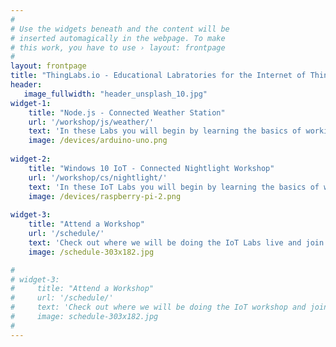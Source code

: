 ```yaml
---
#
# Use the widgets beneath and the content will be
# inserted automagically in the webpage. To make
# this work, you have to use › layout: frontpage
#
layout: frontpage
title: "ThingLabs.io - Educational Labratories for the Internet of Things"
header:
   image_fullwidth: "header_unsplash_10.jpg"
widget-1:
    title: "Node.js - Connected Weather Station"
    url: '/workshop/js/weather/'
    text: 'In these Labs you will begin by learning the basics of working with micro-controllers and sensors, and move on to connecting them to the Internet. You will learn how to leverage Cloud IoT services to collect data and control devices and use advanced services like machine learning and analytics to discover insights using your <em>Things</em>.'
    image: /devices/arduino-uno.png
    
widget-2:
    title: "Windows 10 IoT - Connected Nightlight Workshop"
    url: '/workshop/cs/nightlight/'
    text: 'In these IoT Labs you will begin by learning the basics of working with Windows 10 IoT Core connected to sensors and devices. You will move on to connecting the device to the Cloud. You will learn how to leverage Microsoft Azure services to collect data and control devices and use advanced services like analytics and machine learning to discover insights using your <em>Things</em>.'
    image: /devices/raspberry-pi-2.png
    
widget-3:
    title: "Attend a Workshop"
    url: '/schedule/'
    text: 'Check out where we will be doing the IoT Labs live and join us for a fun filled few hours to build a Thing connected to Microsoft Azure.'
    image: /schedule-303x182.jpg

#
# widget-3:
#     title: "Attend a Workshop"
#     url: '/schedule/'
#     text: 'Check out where we will be doing the IoT workshop and join us for a fun filled few hours.'
#     image: schedule-303x182.jpg
#
---
```

